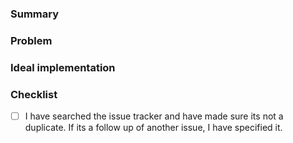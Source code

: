 ### Summary
<!-- Small summary of the feature -->

### Problem
<!-- What problem will this feature solve, if any -->

### Ideal implementation
<!-- How should this feature be implemented -->

### Checklist
<!-- Make sure to tick all the following boxes by putting an `x` in between (like this `[x]`) -->
- [ ] I have searched the issue tracker and have made sure its not a duplicate. If its a follow up of another issue, I have specified it.
